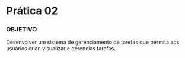 <h1>Prática 02</h1>
<h3>OBJETIVO</h3>
<p>Desenvolver um sistema de gerenciamento de tarefas que permita aos usuários criar, visualizar e gerencias tarefas. </p>